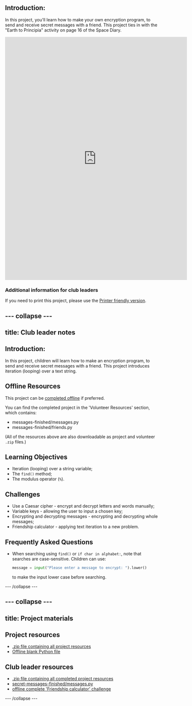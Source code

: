 ## Introduction:

In this project, you'll learn how to make your own encryption program, to send and receive secret messages with a friend. This project ties in with the "Earth to Principia" activity on page 16 of the Space Diary.

<iframe src="https://editor.raspberrypi.org/en/embed/viewer/secret-messages-complete" width="600" height="800" frameborder="0" marginwidth="0" marginheight="0" allowfullscreen> </iframe>

### Additional information for club leaders

If you need to print this project, please use the [Printer friendly version](https://projects.raspberrypi.org/en/projects/secret-messages/print).


--- collapse ---
---
title: Club leader notes
---


## Introduction:
In this project, children will learn how to make an encryption program, to send and receive secret messages with a friend. This project introduces iteration (looping) over a text string.

## Offline Resources
This project can be [completed offline](https://www.codeclubprojects.org/en-GB/resources/python-working-offline/) if preferred.

You can find the completed project in the 'Volunteer Resources' section, which contains:

+ messages-finished/messages.py
+ messages-finished/friends.py

(All of the resources above are also downloadable as project and volunteer `.zip` files.)

## Learning Objectives
+ Iteration (looping) over a string variable;
+ The `find()` method;
+ The modulus operator (`%`).

## Challenges
+ Use a Caesar cipher - encrypt and decrypt letters and words manually;
+ Variable keys - allowing the user to input a chosen key;
+ Encrypting and decrypting messages - encrypting and decrypting whole messages;
+ Friendship calculator - applying text iteration to a new problem.

## Frequently Asked Questions
+ When searching using `find()` or `if char in alphabet:`, note that searches are case-sensitive. Children can use:

	```python
	message = input("Please enter a message to encrypt: ").lower()
	```

	to make the input lower case before searching.

--- /collapse ---


--- collapse ---
---
title: Project materials
---
## Project resources
* [.zip file containing all project resources](resources/secret-messages-project-resources.zip)
* [Offline blank Python file](resources/new-new.py)

## Club leader resources
* [.zip file containing all completed project resources](resources/secret-messages-volunteer-resources.zip)
* [secret-messages-finished/messages.py](resources/secret-messages-finished-messages.py)
* [offline complete 'Friendship calculator' challenge](resources/friendship-calculator-finished-friends.py)

--- /collapse ---
